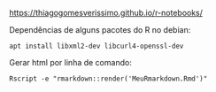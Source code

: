https://thiagogomesverissimo.github.io/r-notebooks/

Dependências de alguns pacotes do R no debian:

    apt install libxml2-dev libcurl4-openssl-dev

Gerar html por linha de comando:

    Rscript -e "rmarkdown::render('MeuRmarkdown.Rmd')"

